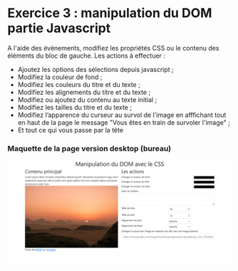 # Exercice 3 : manipulation du DOM partie Javascript

A l'aide des évènements, modifiez les propriétés CSS ou le contenu des éléments du bloc de gauche.
Les actions à effectuer :
- Ajoutez les options des sélections depuis javascript ;
- Modifiez la couleur de fond ;
- Modifiez les couleurs du titre et du texte ;
- Modifiez les alignements du titre et du texte ;
- Modifiez ou ajoutez du contenu au texte initial ;
- Modifiez les tailles du titre et du texte ;
 - Modifiez l’apparence du curseur au survol de l'image en afffichant tout en haut de la page le message "Vous êtes en train de survoler l'image" ;
 - Et tout ce qui vous passe par la tête

### Maquette de la page version desktop (bureau)

![img](img/mockup-ex3-desktop.png)
